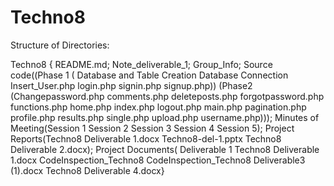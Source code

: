 # Techno8
Structure of Directories:

Techno8 { README.md; Note_deliverable_1; Group_Info; Source code((Phase 1 ( Database and Table Creation Database Connection Insert_User.php login.php signin.php signup.php)) (Phase2 (Changepassword.php comments.php deleteposts.php forgotpassword.php functions.php home.php index.php logout.php main.php pagination.php profile.php results.php single.php upload.php username.php))); Minutes of Meeting(Session 1 Session 2 Session 3 Session 4 Session 5); Project Reports(Techno8 Deliverable 1.docx Techno8-del-1.pptx Techno8 Deliverable 2.docx); Project Documents( Deliverable 1 Techno8 Deliverable 1.docx CodeInspection_Techno8 CodeInspection_Techno8 Deliverable3 (1).docx Techno8 Deliverable 4.docx}
